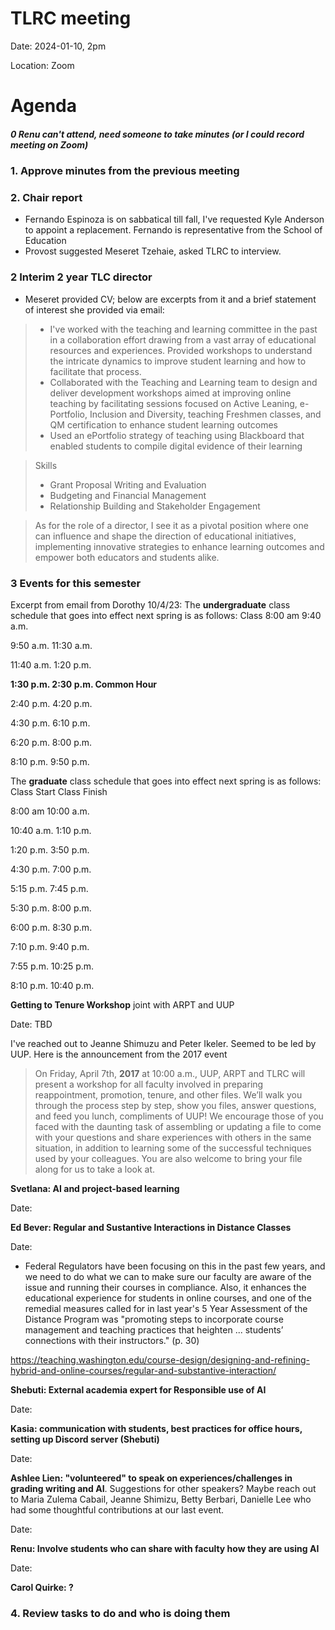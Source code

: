 # TLRC meeting 

Date: 2024-01-10, 2pm

Location: Zoom 


# Agenda

##### 0 Renu can't attend, need someone to take minutes (or I could record meeting on Zoom)

### 1. Approve minutes from the previous meeting 

### 2. Chair report

- Fernando Espinoza is on sabbatical till fall, I've requested Kyle Anderson to appoint a replacement. Fernando is representative from the School of Education
- Provost suggested Meseret Tzehaie, asked TLRC to interview. 


### 2 Interim 2 year TLC director

- Meseret provided CV; below are excerpts from it and a brief statement of interest she provided via email:

> - I've worked with the teaching and learning committee in the past in a collaboration effort drawing from a vast array of educational resources and experiences. Provided workshops to  understand the intricate dynamics to improve student learning and how to facilitate that process.
> - Collaborated with the Teaching and Learning team to design and deliver development workshops aimed at improving online teaching by facilitating sessions focused on Active Leaning, e-Portfolio, Inclusion and Diversity, teaching Freshmen classes, and QM certification to enhance student learning outcomes
> - Used an ePortfolio strategy of teaching using Blackboard that enabled students to compile digital evidence of their learning

> Skills
>-  Grant Proposal Writing and Evaluation
> - Budgeting and Financial Management
> - Relationship Building and Stakeholder Engagement

> As for the role of a director, I see it as a pivotal position where one can influence and shape the direction of educational initiatives, implementing innovative strategies to enhance learning outcomes and empower both educators and students alike.

### 3 Events for this semester

Excerpt from email from Dorothy 10/4/23:
The **undergraduate** class schedule that goes into effect next spring is as follows:
Class 
8:00 am	9:40 a.m.	 

9:50 a.m.	11:30 a.m.	 

11:40 a.m.	1:20 p.m.	 

**1:30 p.m.	2:30 p.m.	Common Hour**

2:40 p.m.	4:20 p.m.	 

4:30 p.m.	6:10 p.m.	 

6:20 p.m.	8:00 p.m.	 

8:10 p.m.	9:50 p.m.	 

The **graduate** class schedule that goes into effect next spring is as follows:
Class Start	Class Finish

8:00 am	10:00 a.m.

10:40 a.m.	1:10 p.m.

1:20 p.m. 	3:50 p.m. 

4:30 p.m.	7:00 p.m.

5:15 p.m.	7:45 p.m.

5:30 p.m.	8:00 p.m.

6:00 p.m.	8:30 p.m.

7:10 p.m.	9:40 p.m.

7:55 p.m.	10:25 p.m.

8:10 p.m.	10:40 p.m.

**Getting to Tenure Workshop** joint with ARPT and UUP 

Date: TBD

I've reached out to Jeanne Shimuzu and Peter Ikeler. Seemed to be led by UUP. Here is the announcement from the 2017 event

> On Friday, April 7th, **2017** at 10:00 a.m., UUP, ARPT and TLRC will present a workshop for all faculty involved in preparing reappointment, promotion, tenure, and other files. We’ll walk you through the process step by step, show you files, answer questions, and feed you lunch, compliments of UUP! We encourage those of you faced with the daunting task of assembling or updating a file to come with your questions and share experiences with others in the same situation, in addition to learning some of the successful techniques used by your colleagues. You are also welcome to bring your file along for us to take a look at.

**Svetlana: AI and project-based learning**

Date:  

**Ed Bever: Regular and Sustantive Interactions in Distance Classes**

Date:
- Federal Regulators have been focusing on this in the past few years, and we need to do what we can to make sure our faculty are aware of the issue and running their courses in compliance.  Also, it enhances the educational experience for students in online courses, and one of the remedial measures called for in last year's 5 Year Assessment of the Distance Program was "promoting steps to incorporate course management and teaching practices that heighten ... students’ connections with their instructors." (p. 30) 

https://teaching.washington.edu/course-design/designing-and-refining-hybrid-and-online-courses/regular-and-substantive-interaction/


**Shebuti: External academia expert for Responsible use of AI** 

Date:

**Kasia: communication with students, best practices for office hours, setting up Discord server (Shebuti)**

Date:

**Ashlee Lien: "volunteered" to speak on experiences/challenges in grading writing and AI**. Suggestions for other speakers? Maybe reach out to Maria Zulema Cabail, Jeanne Shimizu, Betty Berbari, Danielle Lee who had some thoughtful contributions at our last event.

Date:

**Renu: Involve students who can share with faculty how they are using AI**

Date:

**Carol Quirke: ?**


### 4. Review tasks to do and who is doing them

